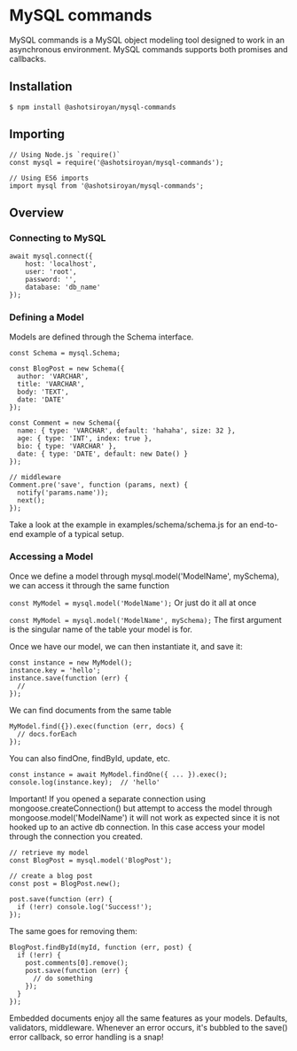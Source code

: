 # MySQL commands
MySQL commands is a MySQL object modeling tool designed to work in an asynchronous environment. MySQL commands supports both promises and callbacks.

## Installation
`$ npm install @ashotsiroyan/mysql-commands`

## Importing
```
// Using Node.js `require()`
const mysql = require('@ashotsiroyan/mysql-commands');

// Using ES6 imports
import mysql from '@ashotsiroyan/mysql-commands';
```

## Overview

### Connecting to MySQL

```
await mysql.connect({
    host: 'localhost',
    user: 'root',
    password: '',
    database: 'db_name'
});
```

### Defining a Model
Models are defined through the Schema interface.

```
const Schema = mysql.Schema;

const BlogPost = new Schema({
  author: 'VARCHAR',
  title: 'VARCHAR',
  body: 'TEXT',
  date: 'DATE'
});
```

```
const Comment = new Schema({
  name: { type: 'VARCHAR', default: 'hahaha', size: 32 },
  age: { type: 'INT', index: true },
  bio: { type: 'VARCHAR' },
  date: { type: 'DATE', default: new Date() }
});

// middleware
Comment.pre('save', function (params, next) {
  notify('params.name'));
  next();
});
```
Take a look at the example in examples/schema/schema.js for an end-to-end example of a typical setup.

### Accessing a Model
Once we define a model through mysql.model('ModelName', mySchema), we can access it through the same function

`const MyModel = mysql.model('ModelName');`
Or just do it all at once

`const MyModel = mysql.model('ModelName', mySchema);`
The first argument is the singular name of the table your model is for. 


Once we have our model, we can then instantiate it, and save it:
```
const instance = new MyModel();
instance.key = 'hello';
instance.save(function (err) {
  //
});
```

We can find documents from the same table

```
MyModel.find({}).exec(function (err, docs) {
  // docs.forEach
});
```
You can also findOne, findById, update, etc.

```
const instance = await MyModel.findOne({ ... }).exec();
console.log(instance.key);  // 'hello'
```

Important! If you opened a separate connection using mongoose.createConnection() but attempt to access the model through mongoose.model('ModelName') it will not work as expected since it is not hooked up to an active db connection. In this case access your model through the connection you created.

```
// retrieve my model
const BlogPost = mysql.model('BlogPost');

// create a blog post
const post = BlogPost.new();

post.save(function (err) {
  if (!err) console.log('Success!');
});
```
The same goes for removing them:

```
BlogPost.findById(myId, function (err, post) {
  if (!err) {
    post.comments[0].remove();
    post.save(function (err) {
      // do something
    });
  }
});
```
Embedded documents enjoy all the same features as your models. Defaults, validators, middleware. Whenever an error occurs, it's bubbled to the save() error callback, so error handling is a snap!